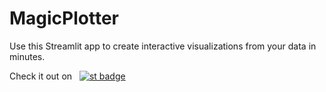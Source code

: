 # MagicPlotter

Use this Streamlit app to create interactive visualizations from your data in minutes.

Check it out on &nbsp; [![st badge](https://img.shields.io/badge/MagicPlotter-lightgrey?style=flat-square&logo=streamlit&labelColor=white)](https://magicplotter.streamlit.app/)
